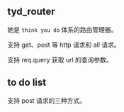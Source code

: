 ## tyd_router 
她是 `think you do` 体系的路由管理器。

支持 get、post 等 http 请求和 all 请求。

支持 req.query 获取 url 的查询参数。

## to do list
支持 post 请求的三种方式。

